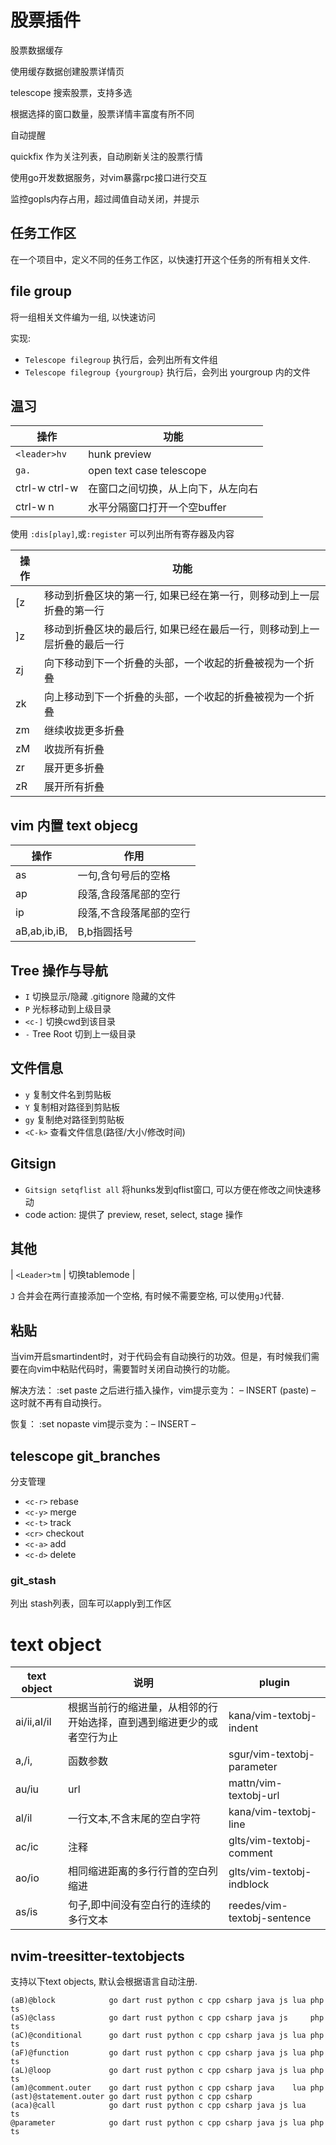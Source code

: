 股票插件
=======

股票数据缓存

使用缓存数据创建股票详情页

telescope 搜索股票，支持多选

根据选择的窗口数量，股票详情丰富度有所不同

自动提醒	

quickfix 作为关注列表，自动刷新关注的股票行情

使用go开发数据服务，对vim暴露rpc接口进行交互

监控gopls内存占用，超过阈值自动关闭，并提示

任务工作区
----------

在一个项目中，定义不同的任务工作区，以快速打开这个任务的所有相关文件.

file group
---------

将一组相关文件编为一组, 以快速访问

实现:

* `Telescope filegroup` 执行后，会列出所有文件组
* `Telescope filegroup {yourgroup}` 执行后，会列出 yourgroup 内的文件

温习
----

| 操作          | 功能                                                     |
|---------------|----------------------------------------------------------|
| `<leader>hv`  | hunk preview                                             |
| `ga.`         | open text case telescope                                 |
| ctrl-w ctrl-w | 在窗口之间切换，从上向下，从左向右                       |
| ctrl-w n      | 水平分隔窗口打开一个空buffer                             |

使用 `:dis[play]`,或`:register` 可以列出所有寄存器及内容

| 操作 | 功能                                                                     |
|------|--------------------------------------------------------------------------|
| [z   | 移动到折叠区块的第一行, 如果已经在第一行，则移动到上一层折叠的第一行     |
| ]z   | 移动到折叠区块的最后行, 如果已经在最后一行，则移动到上一层折叠的最后一行 |
| zj   | 向下移动到下一个折叠的头部，一个收起的折叠被视为一个折叠                 |
| zk   | 向上移动到下一个折叠的头部，一个收起的折叠被视为一个折叠                 |
| zm   | 继续收拢更多折叠                                                         |
| zM   | 收拢所有折叠                                                             |
| zr   | 展开更多折叠                                                             |
| zR   | 展开所有折叠                                                             |

## vim 内置 text objecg

| 操作              | 作用                        |
| --------          | --------------------------- |
| as                | 一句,含句号后的空格         |
| ap                | 段落,含段落尾部的空行       |
| ip                | 段落,不含段落尾部的空行     |
| aB,ab,ib,iB,      | B,b指圆括号                 |


## Tree 操作与导航

- `I` 切换显示/隐藏 .gitignore 隐藏的文件
- `P` 光标移动到上级目录
- `<c-]` 切换cwd到该目录
- `-` Tree Root 切到上一级目录

## 文件信息

- `y`    复制文件名到剪贴板
- `Y`    复制相对路径到剪贴板
- `gy`   复制绝对路径到剪贴板
- `<C-k>` 查看文件信息(路径/大小/修改时间)

## Gitsign

* `Gitsign setqflist all` 将hunks发到qflist窗口, 可以方便在修改之间快速移动
* code action: 提供了 preview, reset, select, stage 操作


## 其他

| `<Leader>tm`  | 切换tablemode |

`J` 合并会在两行直接添加一个空格, 有时候不需要空格, 可以使用`gJ`代替.

## 粘贴

当vim开启smartindent时，对于代码会有自动换行的功效。但是，有时候我们需要在向vim中粘贴代码时，需要暂时关闭自动换行的功能。

解决方法：
:set paste
之后进行插入操作，vim提示变为： – INSERT (paste) –
这时就不再有自动换行。

恢复：
:set nopaste
vim提示变为：– INSERT –

## telescope git_branches

分支管理

* `<c-r>` rebase
* `<c-y>` merge
* `<c-t>` track
* `<cr>` checkout
* `<c-a>` add 
* `<c-d>` delete

### git_stash

列出 stash列表，回车可以apply到工作区

# text object

| text object | 说明                                                                   | plugin                         |
| ----        | ----                                                                   | ----                           |
| ai/ii,aI/iI | 根据当前行的缩进量，从相邻的行开始选择，直到遇到缩进更少的或者空行为止 | kana/vim-textobj-indent        |
| a,/i,       | 函数参数                                                               | sgur/vim-textobj-parameter     |
| au/iu       | url                                                                    | mattn/vim-textobj-url          |
| al/il       | 一行文本,不含末尾的空白字符                                            | kana/vim-textobj-line          |
| ac/ic       | 注释                                                                   | glts/vim-textobj-comment       |
| ao/io       | 相同缩进距离的多行行首的空白列缩进                                     | glts/vim-textobj-indblock      |
| as/is       | 句子,即中间没有空白行的连续的多行文本                                  | reedes/vim-textobj-sentence    |

## nvim-treesitter-textobjects

支持以下text objects, 默认会根据语言自动注册.

```
(aB)@block		      go dart rust python c cpp csharp java js lua php ts
(aS)@class		      go dart rust python c cpp csharp java js     php ts
(aC)@conditional      go dart rust python c cpp csharp java js lua php ts 
(aF)@function         go dart rust python c cpp csharp java js lua php ts
(aL)@loop             go dart rust python c cpp csharp java js lua php ts 
(am)@comment.outer    go dart rust python c cpp csharp java    lua php     
(ast)@statement.outer go dart rust python c cpp csharp                     
(aca)@call	          go dart rust python c cpp csharp java js lua     ts
@parameter            go dart rust python c cpp csharp java js lua php ts 
```
